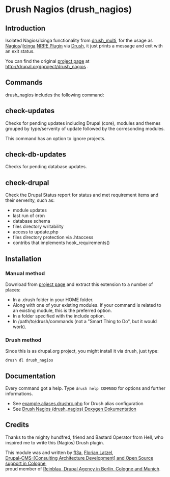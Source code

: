 # Drush Nagios (drush_nagios)

## Introduction

Isolated Nagios/Icinga functionality from [drush_multi][1],
for the usage as [Nagios][2]/i[Icinga][3] [NRPE Plugin][4] via [Drush][5], it just prints a message and exit with an exit status.

You can find the original [project page][6] at http://drupal.org/project/drush_nagios .

## Commands

drush_nagios includes the following command:

## check-updates

Checks for pending updates including Drupal (core), modules and themes grouped by type/serverity of update followed by the corresonding modules.

This command has an option to ignore projects.

## check-db-updates

Checks for pending database updates.

## check-drupal

Check the Drupal Status report for status and met requirement items and their serverity, such as:
- module updates
- last run of cron
- database schema
- files directory writability
- access to update.php
- files directory protection via .htaccess
- contribs that implements hook_requirements()

## Installation

### Manual method

Download from [project page][6] and extract this extension to a number of places:

- In a .drush folder in your HOME folder.
- Along with one of your existing modules. If your command is related to an existing module, this is the preferred option.
- In a folder specified with the include option.
- In /path/to/drush/commands (not a "Smart Thing to Do", but it would work).

### Drush method 

Since this is as drupal.org project, you might install it via drush, just type:
	
    drush dl drush_nagios

## Documentation

Every command got a help.
Type `drush help COMMAND` for options and further informations.

- See [example.aliases.drushrc.php][7] for Drush alias configuration
- See [Drush Nagios (drush_nagios) Doxygen Dokumentation][8]

## Credits

Thanks to the mighty hundfred, friend and Bastard Operator from Hell,
who inspired me to write this (Nagios) Drush plugin.

This module was and written by [fl3a][9], [Florian Latzel][10],   
[Drupal-CMS-[Consulting  Architecture Development] and Open Source support in Cologne][9],      
proud member of [Reinblau, Drupal Agency in Berlin, Cologne and Munich][11].   

[1]:http://drupal.org/project/drush_multi
[2]:http://en.wikipedia.org/wiki/Nagios
[3]:http://en.wikipedia.org/wiki/Icinga
[4]:http://en.wikipedia.org/wiki/Nagios#NRPE
[5]:http://drush.ws
[6]:http://drupal.org/project/drush_nagios
[7]:http://cgit.drupalcode.org/drush_nagios/tree/example/example.aliases.drushrc.php
[8]:http://is-loesungen.de/docu/drush_nagios/index.html
[9]:https://drupal.org/user/51103
[10]:http://is-loesungen.de
[11]:http://reinblau.de

